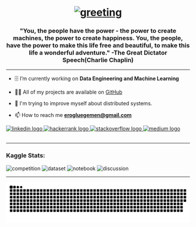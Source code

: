 <h1 align="center">  
<a href="https://git.io/typing-svg"><img src="https://readme-typing-svg.herokuapp.com?lines=Hey+there,+I'm+Egemen+%F0%9F%96%90" alt="greeting"/></a></h1>
 
<h3 align="center"> 
  "You, the people have the power - the power to create machines, the power to create happiness. You, the people, have the power to make this life free and beautiful, to make this life a wonderful adventure." -The Great Dictator Speech(Charlie Chaplin)
</h3>
<hr>

- 🗄️ I’m currently working on **Data Engineering and Machine Learning**

- 👨‍💻 All of my projects are available on [GitHub](https://github.com/erogluegemen)

- 📝 I'm trying to improve myself about distributed systems.
- 📫 How to reach me **erogluegemen@gmail.com**

<div align="left">
  <a href="https://www.linkedin.com/in/egemeneroglu/" target="_blank">
    <img src="https://img.shields.io/static/v1?message=LinkedIn&logo=linkedin&label=&color=0077B5&logoColor=white&labelColor=&style=for-the-badge" height="35" alt="linkedin logo"  />
  </a>
  <a href="https://www.hackerrank.com/erogluegemen?hr_r=1" target="_blank">
    <img src="https://img.shields.io/static/v1?message=HackerRank&logo=hackerrank&label=&color=2EC866&logoColor=white&labelColor=&style=for-the-badge" height="35" alt="hackerrank logo"  />
  </a>
  <a href="https://stackoverflow.com/users/16543953/erogluegemen" target="_blank">
    <img src="https://img.shields.io/static/v1?message=Stackoverflow&logo=stackoverflow&label=&color=FE7A16&logoColor=white&labelColor=&style=for-the-badge" height="35" alt="stackoverflow logo"  />
  </a>
  <a href="https://medium.com/@erogluegemen" target="_blank">
    <img src="https://img.shields.io/static/v1?message=Medium&logo=medium&label=&color=12100E&logoColor=white&labelColor=&style=for-the-badge" height="35" alt="medium logo"  />
  </a>
</div>
<br>
<hr>

<h3>Kaggle Stats:</h3>

![competition](https://road-to-kaggle-grandmaster.vercel.app/api/badges/subinium/competition)
![dataset](https://road-to-kaggle-grandmaster.vercel.app/api/badges/erogluegemen/dataset)
![notebook](https://road-to-kaggle-grandmaster.vercel.app/api/badges/erogluegemen/notebook)
![discussion](https://road-to-kaggle-grandmaster.vercel.app/api/badges/erogluegemen/discussion)

<hr>

<img src="https://raw.githubusercontent.com/erogluegemen/erogluegemen/output/snake.svg" alt="Snake animation" />
